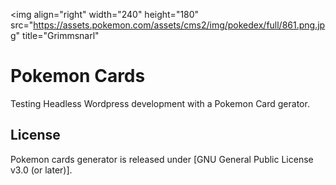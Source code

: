 
<img align="right" width="240" height="180"
     src="https://assets.pokemon.com/assets/cms2/img/pokedex/full/861.png.jpg"
     title="Grimmsnarl"
>

# Pokemon Cards

Testing Headless Wordpress development with a Pokemon Card gerator.

## License

Pokemon cards generator is released under [GNU General Public License v3.0 (or later)].
